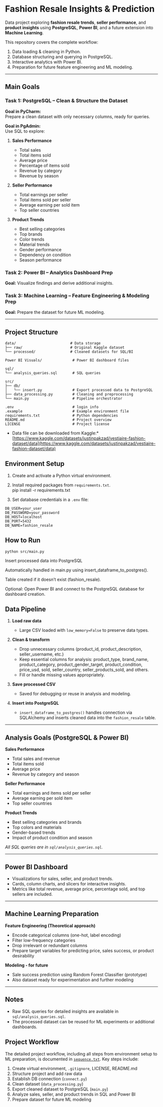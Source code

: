 # Fashion Resale Insights & Prediction

Data project exploring **fashion resale trends**, **seller performance**, and **product insights** using **PostgreSQL**, **Power BI**, and a future extension into **Machine Learning**.

This repository covers the complete workflow:
1. Data loading & cleaning in Python.
2. Database structuring and querying in PostgreSQL.
3. Interactive analytics with Power BI.
4. Preparation for future feature engineering and ML modeling.

---

## Main Goals

### Task 1: PostgreSQL – Clean & Structure the Dataset
**Goal in PyCharm:**  
Prepare a clean dataset with only necessary columns, ready for queries.  

**Goal in PgAdmin:**  
Use SQL to explore:

1. **Sales Performance**  
    - Total sales  
    - Total items sold  
    - Average price  
    - Percentage of items sold  
    - Revenue by category  
    - Revenue by season  

2. **Seller Performance**  
    - Total earnings per seller  
    - Total items sold per seller  
    - Average earning per sold item  
    - Top seller countries  

3. **Product Trends**  
    - Best selling categories  
    - Top brands  
    - Color trends  
    - Material trends  
    - Gender performance  
    - Dependency on condition  
    - Season performance  

### Task 2: Power BI – Analytics Dashboard Prep
**Goal:** Visualize findings and derive additional insights.  

### Task 3: Machine Learning – Feature Engineering & Modeling Prep
**Goal:** Prepare the dataset for future ML modeling.  

---

## Project Structure

```
data/                         # Data storage
├── raw/                      # Original Kaggle dataset
└── processed/                # Cleaned datasets for SQL/BI

Power BI Visuals/              # Power BI dashboard files

sql/
└── analysis_queries.sql       # SQL queries

src/
├── db/
│   └── insert.py              # Export processed data to PostgreSQL
├── data_processing.py         # Cleaning and preprocessing
└── main.py                    # Pipeline orchestrator

.env                           # login info
.example                       # Example environment file
requirements.txt               # Python dependencies
README.md                      # Project overview 
LICENSE                        # Project license
```

* Data file can be downloaded from Kaggle:*  
[https://www.kaggle.com/datasets/justinpakzad/vestiaire-fashion-dataset/data](https://www.kaggle.com/datasets/justinpakzad/vestiaire-fashion-dataset/data)


## Environment Setup
1. Create and activate a Python virtual environment.  
2. Install required packages from `requirements.txt`.  
pip install -r requirements.txt


3. Set database credentials in a `.env` file:

```env
DB_USER=your_user
DB_PASSWORD=your_password
DB_HOST=localhost
DB_PORT=5432
DB_NAME=fashion_resale
```
## How to Run



```Process and clean the dataset:
python src/main.py
```
Insert processed data into PostgreSQL

Automatically handled in main.py using insert_dataframe_to_postgres().

Table created if it doesn’t exist (fashion_resale).

Optional: Open Power BI and connect to the PostgreSQL database for dashboard creation.

## Data Pipeline

1. **Load raw data**  
   - Large CSV loaded with `low_memory=False` to preserve data types.  

2. **Clean & transform**  
   - Drop unnecessary columns (product_id, product_description, seller_username, etc.)  
   - Keep essential columns for analysis: product_type, brand_name, product_category, product_gender_target, product_condition, price_usd, sold, seller_country, seller_products_sold, and others.   
   - Fill or handle missing values appropriately.  

3. **Save processed CSV**  
   - Saved for debugging or reuse in analysis and modeling.  

4. **Insert into PostgreSQL**  
   - `insert_dataframe_to_postgres()` handles connection via SQLAlchemy and inserts cleaned data into the `fashion_resale` table.  

---

## Analysis Goals (PostgreSQL & Power BI)

**Sales Performance**
- Total sales and revenue  
- Total items sold  
- Average price  
- Revenue by category and season  

**Seller Performance**
- Total earnings and items sold per seller  
- Average earning per sold item  
- Top seller countries  

**Product Trends**
- Best selling categories and brands  
- Top colors and materials  
- Gender-based trends  
- Impact of product condition and season  

*All SQL queries are in `sql/analysis_queries.sql`.*

---

## Power BI Dashboard

- Visualizations for sales, seller, and product trends.  
- Cards, column charts, and slicers for interactive insights.  
- Metrics like total revenue, average price, percentage sold, and top sellers are included.  

---

## Machine Learning Preparation

**Feature Engineering (Theoretical approach)**
- Encode categorical columns (one-hot, label encoding)  
- Filter low-frequency categories  
- Drop irrelevant or redundant columns  
- Prepare target variables for predicting price, sales success, or product desirability  

**Modeling - for future**
- Sale success prediction using Random Forest Classifier (prototype)  
- Also dataset ready for experimentation and further modeling  

---

## Notes
- Raw SQL queries for detailed insights are available in `sql/analysis_queries.sql`.  
- The processed dataset can be reused for ML experiments or additional dashboards.  

## Project Workflow

The detailed project workflow, including all steps from environment setup to ML preparation, is documented in [`sequence.txt`](sequence.txt). Key steps include:

1. Create virtual environment, `.gitignore`, LICENSE, README.md  
2. Structure project and add raw data  
3. Establish DB connection (`connect.py`)  
4. Clean dataset (`data_processing.py`)  
5. Export cleaned dataset to PostgreSQL (`main.py`)  
6. Analyze sales, seller, and product trends in SQL and Power BI  
7. Prepare dataset for future ML modeling

